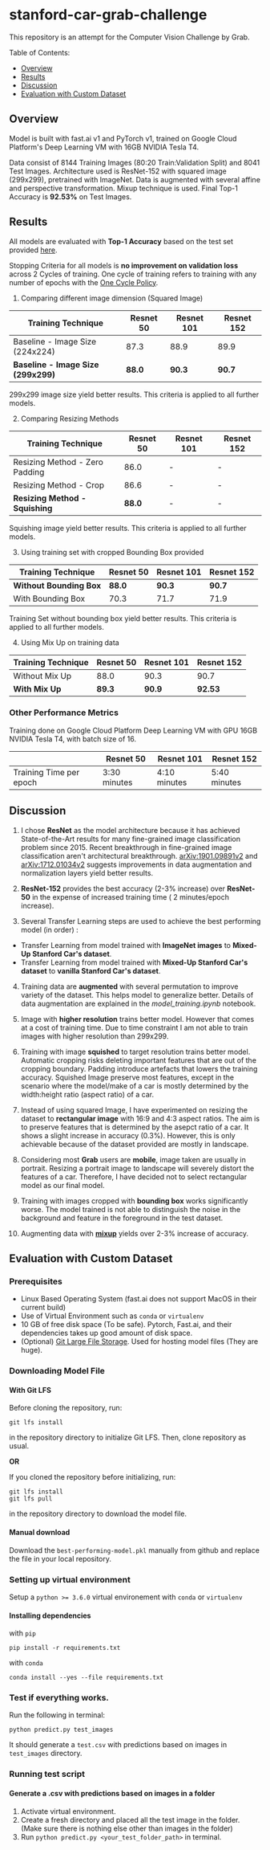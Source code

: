 # stanford-car-grab-challenge
This repository is an attempt for the Computer Vision Challenge by Grab. 

Table of Contents:
* [Overview](#overview)
* [Results](#results)
* [Discussion](#discussion)
* [Evaluation with Custom Dataset](#evaluation-with-custom-dataset)

## Overview
Model is built with fast.ai v1 and PyTorch v1, trained on Google Cloud Platform's Deep Learning VM with 16GB NVIDIA Tesla T4.

Data consist of 8144 Training Images (80:20 Train:Validation Split) and 8041 Test Images. Architecture used is ResNet-152 with squared image (299x299), pretrained with ImageNet. Data is augmented with several affine and perspective transformation. Mixup technique is used. Final Top-1 Accuracy is **92.53%** on Test Images.

## Results
All models are evaluated with **Top-1 Accuracy** based on the test set provided [here](https://ai.stanford.edu/~jkrause/cars/car_dataset.html).

Stopping Criteria for all models is **no improvement on validation loss** across 2 Cycles of training. One cycle of training refers to training with any number of epochs with the [One Cycle Policy](https://arxiv.org/abs/1803.09820).

1. Comparing different image dimension (Squared Image)

| Training Technique  | Resnet 50 |  Resnet 101 | Resnet 152 |
| ------------- | ------------- |  ------------- | ------------- |
| Baseline - Image Size (224x224) | 87.3  |  88.9  | 89.9  |
| **Baseline - Image Size (299x299)** | **88.0**  |  **90.3**  | **90.7**  |

299x299 image size yield better results. This criteria is applied to all further models.

2. Comparing Resizing Methods

| Training Technique  | Resnet 50 |  Resnet 101 | Resnet 152 |
| ------------- | ------------- |  ------------- | ------------- |
| Resizing Method - Zero Padding | 86.0  |  -  | -  |
| Resizing Method - Crop | 86.6  |  -  | -  |
| **Resizing Method - Squishing** | **88.0**  |  -  | -  |

Squishing image yield better results. This criteria is applied to all further models.

3. Using training set with cropped Bounding Box provided

| Training Technique  | Resnet 50 |  Resnet 101 | Resnet 152 |
| ------------- | ------------- |  ------------- | ------------- |
| **Without Bounding Box** | **88.0**  |  **90.3**  | **90.7**  |
| With Bounding Box | 70.3  |  71.7  | 71.9  |

Training Set without bounding box yield better results. This criteria is applied to all further models.

4. Using Mix Up on training data

| Training Technique  | Resnet 50 |  Resnet 101 | Resnet 152 |
| ------------- | ------------- |  ------------- | ------------- |
| Without Mix Up | 88.0  |  90.3  | 90.7  |
| **With Mix Up** | **89.3**  |  **90.9**  | **92.53**  |


### Other Performance Metrics

Training done on Google Cloud Platform Deep Learning VM with GPU 16GB NVIDIA Tesla T4, with batch size of 16.

|  | Resnet 50 |  Resnet 101 | Resnet 152 |
| ------------- | ------------- |  ------------- | ------------- |
| Training Time per epoch | 3:30 minutes |  4:10 minutes  | 5:40 minutes  |

## Discussion
1. I chose **ResNet** as the model architecture because it has achieved State-of-the-Art results for many fine-grained image classification problem since 2015. Recent breakthrough in fine-grained image classification aren't  architectural breakthrough. [arXiv:1901.09891v2](https://arxiv.org/abs/1901.09891v2) and [arXiv:1712.01034v2](https://arxiv.org/abs/1712.01034v2) suggests improvements in data augmentation and normalization layers yield better results.

2. **ResNet-152** provides the best accuracy (2-3% increase) over **ResNet-50** in the expense of increased training time ( 2 minutes/epoch increase).

3. Several Transfer Learning steps are used to achieve the best performing model (in order) : 
* Transfer Learning from model trained with **ImageNet images** to **Mixed-Up Stanford Car's dataset**.
* Transfer Learning from model trained with **Mixed-Up Stanford Car's dataset** to **vanilla Stanford Car's dataset**.

4. Training data are **augmented** with several permutation to improve variety of the dataset. This helps model to generalize better. Details of data augmentation are explained in the *model_training.ipynb* notebook.

5. Image with **higher resolution** trains better model. However that comes at a cost of training time. Due to time constraint I am not able to train images with higher resolution than 299x299.

6. Training with image **squished** to target resolution trains better model. Automatic cropping risks deleting important features that are out of the cropping boundary. Padding introduce artefacts that lowers the training accuracy. Squished Image preserve most features, except in the scenario where the model/make of a car is mostly determined by the width:height ratio (aspect ratio) of a car.

7. Instead of using squared Image, I have experimented on resizing the dataset to **rectangular image** with 16:9 and 4:3 aspect ratios. The aim is to preserve features that is determined by the asepct ratio of a car. It shows a slight increase in accuracy (0.3%). However, this is only achievable because of the dataset provided are mostly in landscape. 

8. Considering most **Grab** users are **mobile**, image taken are usually in portrait. Resizing a portrait image to landscape will severely distort the features of a car. Therefore, I have decided not to select rectangular model as our final model.
  
9. Training with images cropped with **bounding box** works significantly worse. The model trained is not able to distinguish the noise in the background and feature in the foreground in the test dataset.

10. Augmenting data with **[mixup](https://arxiv.org/abs/1710.09412)** yields over 2-3% increase of accuracy. 

## Evaluation with Custom Dataset
### Prerequisites
* Linux Based Operating System (fast.ai does not support MacOS in their current build)
* Use of Virtual Environment such as `conda` or `virtualenv`
* 10 GB of free disk space (To be safe). Pytorch, Fast.ai, and their dependencies takes up good amount of disk space.
* (Optional) [Git Large File Storage](https://git-lfs.github.com/). Used for hosting model files (They are huge).

### Downloading Model File
#### With Git LFS
Before cloning the repository, run:
```
git lfs install
```
in the repository directory to initialize Git LFS. Then, clone repository as usual.

**OR**

If you cloned the repository before initializing, run:
```
git lfs install
git lfs pull
```
in the repository directory to download the model file.
#### Manual download
Download the `best-performing-model.pkl` manually from github and replace the file in your local repository.

### Setting up virtual environment
Setup a `python >= 3.6.0` virtual environement with `conda` or `virtualenv`
#### Installing dependencies
with `pip`
```
pip install -r requirements.txt
```
with `conda`
```
conda install --yes --file requirements.txt
```
### Test if everything works.
Run the following in terminal:
```
python predict.py test_images
```
It should generate a `test.csv` with predictions based on images in `test_images` directory.


### Running test script
#### Generate a .csv with predictions based on images in a folder
1. Activate virtual environment.
2. Create a fresh directory and placed all the test image in the folder. (Make sure there is nothing else other than images in the folder)
3. Run `python predict.py <your_test_folder_path>` in terminal.
